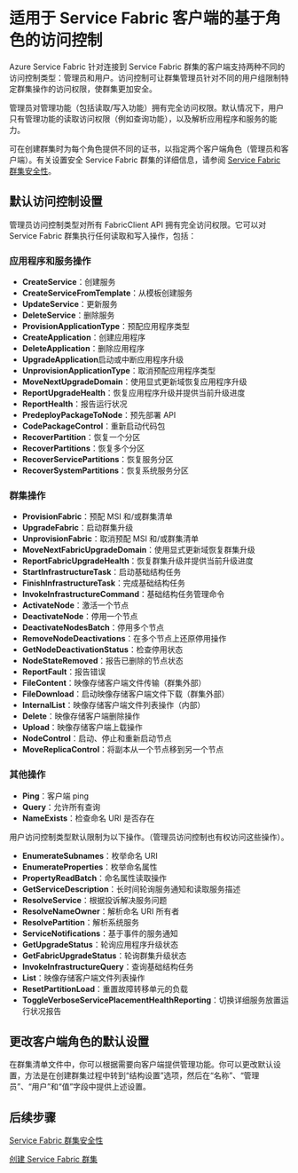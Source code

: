 
<properties
   pageTitle="Service Fabric 群集安全性：客户端角色 | Azure"
   description="本文介绍两个客户端角色以及提供给这些角色的权限。"
   services="service-fabric"
   documentationCenter=".net"
   authors="mani-ramaswamy"
   manager="coreysa"
   editor=""/>

<tags
   ms.service="service-fabric"
   ms.date="05/18/2016"
   wacn.date="07/04/2016"/>



# 适用于 Service Fabric 客户端的基于角色的访问控制

Azure Service Fabric 针对连接到 Service Fabric 群集的客户端支持两种不同的访问控制类型：管理员和用户。访问控制可让群集管理员针对不同的用户组限制特定群集操作的访问权限，使群集更加安全。

管理员对管理功能（包括读取/写入功能）拥有完全访问权限。默认情况下，用户只有管理功能的读取访问权限（例如查询功能），以及解析应用程序和服务的能力。

可在创建群集时为每个角色提供不同的证书，以指定两个客户端角色（管理员和客户端）。有关设置安全 Service Fabric 群集的详细信息，请参阅 [Service Fabric 群集安全性](/documentation/articles/service-fabric-cluster-security/)。


## 默认访问控制设置


管理员访问控制类型对所有 FabricClient API 拥有完全访问权限。它可以对 Service Fabric 群集执行任何读取和写入操作，包括：

### 应用程序和服务操作
* **CreateService**：创建服务 							
* **CreateServiceFromTemplate**：从模板创建服务 							
* **UpdateService**：更新服务 							
* **DeleteService**：删除服务 							
* **ProvisionApplicationType**：预配应用程序类型 							
* **CreateApplication**：创建应用程序   							
* **DeleteApplication**：删除应用程序 							
* **UpgradeApplication**启动或中断应用程序升级 							
* **UnprovisionApplicationType**：取消预配应用程序类型 							
* **MoveNextUpgradeDomain**：使用显式更新域恢复应用程序升级 							
* **ReportUpgradeHealth**：恢复应用程序升级并提供当前升级进度 							
* **ReportHealth**：报告运行状况 							
* **PredeployPackageToNode**：预先部署 API							
* **CodePackageControl**：重新启动代码包 							
* **RecoverPartition**：恢复一个分区 							
* **RecoverPartitions**：恢复多个分区 							
* **RecoverServicePartitions**：恢复服务分区 							
* **RecoverSystemPartitions**：恢复系统服务分区 							


### 群集操作
* **ProvisionFabric**：预配 MSI 和/或群集清单 							
* **UpgradeFabric**：启动群集升级 							
* **UnprovisionFabric**：取消预配 MSI 和/或群集清单 						
* **MoveNextFabricUpgradeDomain**：使用显式更新域恢复群集升级 							
* **ReportFabricUpgradeHealth**：恢复群集升级并提供当前升级进度 							
* **StartInfrastructureTask**：启动基础结构任务 							
* **FinishInfrastructureTask**：完成基础结构任务 							
* **InvokeInfrastructureCommand**：基础结构任务管理命令  							
* **ActivateNode**：激活一个节点 							
* **DeactivateNode**：停用一个节点 							
* **DeactivateNodesBatch**：停用多个节点 							
* **RemoveNodeDeactivations**：在多个节点上还原停用操作 							
* **GetNodeDeactivationStatus**：检查停用状态 							
* **NodeStateRemoved**：报告已删除的节点状态 							
* **ReportFault**：报告错误 							
* **FileContent**：映像存储客户端文件传输（群集外部） 							
* **FileDownload**：启动映像存储客户端文件下载（群集外部） 							
* **InternalList**：映像存储客户端文件列表操作（内部） 							
* **Delete**：映像存储客户端删除操作  							
* **Upload**：映像存储客户端上载操作 							
* **NodeControl**：启动、停止和重新启动节点 							
* **MoveReplicaControl**：将副本从一个节点移到另一个节点 							

### 其他操作
* **Ping**：客户端 ping 							
* **Query**：允许所有查询
* **NameExists**：检查命名 URI 是否存在 							



用户访问控制类型默认限制为以下操作。（管理员访问控制也有权访问这些操作）。

* **EnumerateSubnames**：枚举命名 URI 							
* **EnumerateProperties**：枚举命名属性 							
* **PropertyReadBatch**：命名属性读取操作 							
* **GetServiceDescription**：长时间轮询服务通知和读取服务描述 							
* **ResolveService**：根据投诉解决服务问题 							
* **ResolveNameOwner**：解析命名 URI 所有者 							
* **ResolvePartition**：解析系统服务 							
* **ServiceNotifications**：基于事件的服务通知 							
* **GetUpgradeStatus**：轮询应用程序升级状态 							
* **GetFabricUpgradeStatus**：轮询群集升级状态 							
* **InvokeInfrastructureQuery**：查询基础结构任务 							
* **List**：映像存储客户端文件列表操作 							
* **ResetPartitionLoad**：重置故障转移单元的负载 							
* **ToggleVerboseServicePlacementHealthReporting**：切换详细服务放置运行状况报告 							

## 更改客户端角色的默认设置

在群集清单文件中，你可以根据需要向客户端提供管理功能。你可以更改默认设置，方法是在创建群集过程中转到“结构设置”选项，然后在“名称”、“管理员”、“用户”和“值”字段中提供上述设置。

## 后续步骤

[Service Fabric 群集安全性](/documentation/articles/service-fabric-cluster-security/)

[创建 Service Fabric 群集](/documentation/articles/service-fabric-cluster-creation-via-portal/)

<!---HONumber=Mooncake_0627_2016-->